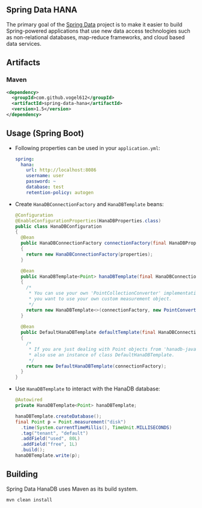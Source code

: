 
Spring Data HANA
--------------------

The primary goal of the [Spring Data](http://projects.spring.io/spring-data/) project is to make it easier to build Spring-powered applications that use new data access technologies such as non-relational databases, map-reduce frameworks, and cloud based data services.

## Artifacts

### Maven

```xml
<dependency>
  <groupId>com.github.vogel612</groupId>
  <artifactId>spring-data-hana</artifactId>
  <version>1.5</version>
</dependency>
```

## Usage (Spring Boot)

* Following properties can be used in your `application.yml`:

    ```yml
    spring:
      hana:
        url: http://localhost:8086
        username: user
        password: ~
        database: test
        retention-policy: autogen
    ```

* Create `HanaDBConnectionFactory` and `HanaDBTemplate` beans:

    ```java
    @Configuration
    @EnableConfigurationProperties(HanaDBProperties.class)
    public class HanaDBConfiguration
    {
      @Bean
      public HanaDBConnectionFactory connectionFactory(final HanaDBProperties properties)
      {
        return new HanaDBConnectionFactory(properties);
      }

      @Bean
      public HanaDBTemplate<Point> hanaDBTemplate(final HanaDBConnectionFactory connectionFactory)
      {
        /*
         * You can use your own 'PointCollectionConverter' implementation, e.g. in case
         * you want to use your own custom measurement object.
         */
        return new HanaDBTemplate<>(connectionFactory, new PointConverter());
      }
      
      @Bean
      public DefaultHanaDBTemplate defaultTemplate(final HanaDBConnectionFactory connectionFactory)
      {
        /*
         * If you are just dealing with Point objects from 'hanadb-java' you could
         * also use an instance of class DefaultHanaDBTemplate.
         */
        return new DefaultHanaDBTemplate(connectionFactory);
      }
    }
    ```

* Use `HanaDBTemplate` to interact with the HanaDB database:

    ```java
    @Autowired
    private HanaDBTemplate<Point> hanaDBTemplate;

    hanaDBTemplate.createDatabase();
    final Point p = Point.measurement("disk")
      .time(System.currentTimeMillis(), TimeUnit.MILLISECONDS)
      .tag("tenant", "default")
      .addField("used", 80L)
      .addField("free", 1L)
      .build();
    hanaDBTemplate.write(p);
    ```

## Building

Spring Data HanaDB uses Maven as its build system. 

```bash
mvn clean install
```
